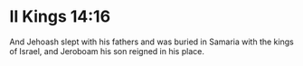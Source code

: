# II Kings 14:16

And Jehoash slept with his fathers and was buried in Samaria with the kings of Israel, and Jeroboam his son reigned in his place.
